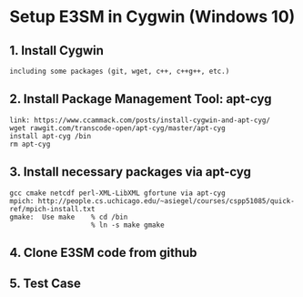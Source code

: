 
# Setup E3SM in Cygwin (Windows 10)

## 1. Install Cygwin
    including some packages (git, wget, c++, c++g++, etc.)
    
## 2. Install Package Management Tool: apt-cyg
    link: https://www.ccammack.com/posts/install-cygwin-and-apt-cyg/
    wget rawgit.com/transcode-open/apt-cyg/master/apt-cyg
    install apt-cyg /bin
    rm apt-cyg

## 3. Install necessary packages via apt-cyg
    gcc cmake netcdf perl-XML-LibXML gfortune via apt-cyg
    mpich: http://people.cs.uchicago.edu/~asiegel/courses/cspp51085/quick-ref/mpich-install.txt
    gmake:  Use make    % cd /bin
                        % ln -s make gmake
 
## 4. Clone E3SM code from github

## 5. Test Case
